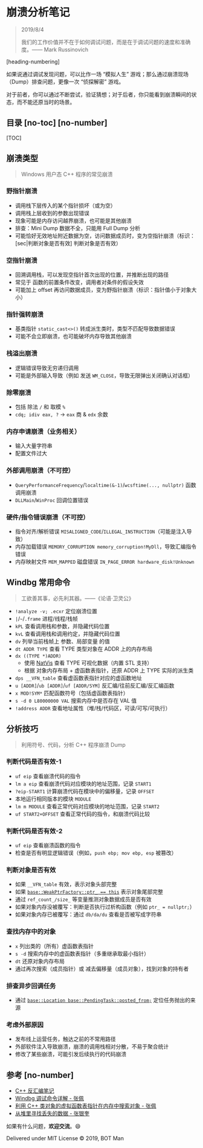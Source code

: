 ﻿# 崩溃分析笔记

> 2019/8/4
> 
> 我们的工作价值并不在于如何调试问题，而是在于调试问题的速度和准确度。—— Mark Russinovich

[heading-numbering]

如果说通过调试发现问题，可以比作一场 “模拟人生” 游戏；那么通过崩溃现场（Dump）排查问题，更像一次 “侦探解密” 游戏。

对于前者，你可以通过不断尝试，验证猜想；对于后者，你只能看到崩溃瞬间的状态，而不能还原当时的场景。

## 目录 [no-toc] [no-number]

[TOC]

## 崩溃类型

> Windows 用户态 C++ 程序的常见崩溃

### 野指针崩溃

- 调用栈下层传入的某个指针损坏（或为空）
- 调用栈上层收到的参数出现错误
- 现象可能是内存访问越界崩溃，也可能是其他崩溃
- 排查：Mini Dump 数据不全，只能用 Full Dump 分析
- 可能恰好无效地址附近数据为空，访问数据成员时，变为空指针崩溃（标识：[sec|判断对象是否有效] 判断对象是否有效）

### 空指针崩溃

- 回溯调用栈，可以发现空指针首次出现的位置，并推断出现的路径
- 常见于 函数的前置条件改变，调用者对条件的假设失效
- 可能加上 offset 再访问数据成员，变为野指针崩溃（标识：指针值小于对象大小）

### 指针强转崩溃

- 基类指针 `static_cast<>()` 转成派生类时，类型不匹配导致数据错误
- 可能不会立即崩溃，也可能破坏内存导致其他崩溃

### 栈溢出崩溃

- 逻辑错误导致无穷递归调用
- 可能是外部输入导致（例如 发送 `WM_CLOSE`，导致无限弹出关闭确认对话框）

### 除零崩溃

- 包括 除法 `/` 和 取模 `%`
- `cdq; idiv eax, ?` -> `eax` 商 & `edx` 余数

### 内存申请崩溃（业务相关）

- 输入大量字符串
- 配置文件过大

### 外部调用崩溃（不可控）

- `QueryPerformanceFrequency`/`localtime(&-1)`/`wcsftime(..., nullptr)` 函数调用崩溃
- `DLLMain`/`WinProc` 回调位置错误

### 硬件/指令错误崩溃（不可控）

- 指令对齐/解析错误 `MISALIGNED_CODE`/`ILLEGAL_INSTRUCTION`（可能是注入导致）
- 内存加载错误 `MEMORY_CORRUPTION memory_corruption!MyDll`，导致汇编指令错误
- 内存映射文件 `MEM_MAPPED` 磁盘错误 `IN_PAGE_ERROR hardware_disk!Unknown`

## Windbg 常用命令

> 工欲善其事，必先利其器。——《论语·卫灵公》

- `!analyze -v; .ecxr` 定位崩溃位置
- `|`/`~`/`.frame` 进程/线程/栈帧
- `kPL` 查看调用栈和参数，并隐藏代码位置
- `kvL` 查看调用栈和调用约定，并隐藏代码位置
- `dv` 列举当前栈帧上 参数、局部变量 的值
- `dt ADDR TYPE` 查看 TYPE 类型对象在 ADDR 上的内存布局
- `dx ((TYPE *)ADDR)`
  - 使用 [NatVis](https://docs.microsoft.com/en-us/visualstudio/debugger/create-custom-views-of-native-objects) 查看 TYPE 可视化数据（内置 STL 支持）
  - 根据 对象内存布局 + 虚函数表指针，还原 ADDR 上 TYPE 实际的派生类
- `dps __VFN_table` 查看虚函数表指针对应的虚函数地址
- `u [ADDR]`/`ub [ADDR]`/`uf [ADDR/SYM]` 反汇编/往前反汇编/反汇编函数
- `x MOD!SYM*` 匹配函数符号（包括虚函数表指针）
- `s -d 0 L80000000 VAL` 搜索内存中是否存在 VAL 值
- `!address ADDR` 查看地址属性（堆/栈/代码区，可读/可写/可执行）

## 分析技巧

> 利用符号、代码，分析 C++ 程序崩溃 Dump

### 判断代码是否有效-1

- `uf eip` 查看崩溃代码的指令
- `lm a eip` 查看崩溃代码对应模块的地址范围，记录 `START1`
- `?eip-START1` 计算崩溃代码在模块中的偏移量，记录 `OFFSET`
- 本地运行相同版本的模块 `MODULE`
- `lm m MODULE` 查看正常代码对应模块的地址范围，记录 `START2`
- `uf START2+OFFSET` 查看正常代码的指令，和崩溃代码比较

### 判断代码是否有效-2

- `uf eip` 查看崩溃函数的指令
- 检查是否有明显逻辑错误（例如，`push ebp; mov ebp, esp` 被篡改）

### 判断对象是否有效

- 如果 `__VFN_table` 有效，表示对象头部完整
- 如果 [`base::WeakPtrFactory::ptr_ == this`](https://cs.chromium.org/chromium/src/base/memory/weak_ptr.h?q=base::WeakPtrFactory) 表示对象尾部完整
- 通过 `ref_count_/size_` 等变量推测对象数据成员是否有效
- 如果对象内存没被覆写：判断是否执行过析构函数（例如 `ptr_ = nullptr;`）
- 如果对象内存已被覆写：通过 `db/da/du` 查看是否被写成字符串

### 查找内存中的对象

- `x` 列出类的（所有）虚函数表指针
- `s -d` 搜索内存中的虚函数表指针（多重继承取最小指针）
- `dt` 还原对象内存布局
- 通过再次搜索（成员指针）或 减去偏移量（成员对象），找到对象的持有者

### 排查异步回调任务

- 通过 [`base::Location base::PendingTask::posted_from;`](https://cs.chromium.org/chromium/src/base/pending_task.h?q=base::PendingTask) 定位任务抛出的来源

### 考虑外部原因

- 发布线上运营任务，触达之前的不常用路径
- 外部软件注入导致崩溃，崩溃的调用栈相对分散，不易于聚合统计
- 修改了某些崩溃，可能引发后续执行的代码崩溃

## 参考 [no-number]

- [C++ 反汇编笔记](Cpp-Disassembly-Notes.md)
- [Windbg 调试命令详解 - 张佩](http://yiiyee.cn/blog/2013/08/23/windbg/)
- [利用 C++ 类对象的虚拟函数表指针在内存中搜索对象 - 张佩](https://blog.csdn.net/blog_index/article/details/7016696)
- [从堆里寻找丢失的数据 - 张银奎](http://advdbg.org/blogs/advdbg_system/articles/3413.aspx)

如果有什么问题，**欢迎交流**。😄

Delivered under MIT License &copy; 2019, BOT Man
